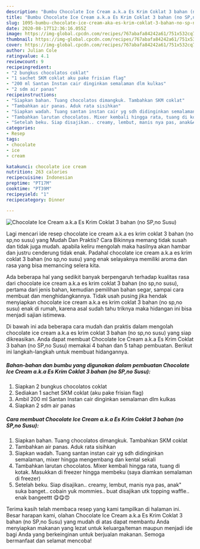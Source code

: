 ```yaml
---
description: "Bumbu Chocolate Ice Cream a.k.a Es Krim Coklat 3 bahan (no SP,no Susu) | Cara Masak Chocolate Ice Cream a.k.a Es Krim Coklat 3 bahan (no SP,no Susu) Yang Sedap"
title: "Bumbu Chocolate Ice Cream a.k.a Es Krim Coklat 3 bahan (no SP,no Susu) | Cara Masak Chocolate Ice Cream a.k.a Es Krim Coklat 3 bahan (no SP,no Susu) Yang Sedap"
slug: 1095-bumbu-chocolate-ice-cream-aka-es-krim-coklat-3-bahan-no-sp-no-susu-cara-masak-chocolate-ice-cream-aka-es-krim-coklat-3-bahan-no-sp-no-susu-yang-sedap
date: 2020-08-17T12:36:16.055Z
image: https://img-global.cpcdn.com/recipes/767abafa84242a61/751x532cq70/chocolate-ice-cream-aka-es-krim-coklat-3-bahan-no-spno-susu-foto-resep-utama.jpg
thumbnail: https://img-global.cpcdn.com/recipes/767abafa84242a61/751x532cq70/chocolate-ice-cream-aka-es-krim-coklat-3-bahan-no-spno-susu-foto-resep-utama.jpg
cover: https://img-global.cpcdn.com/recipes/767abafa84242a61/751x532cq70/chocolate-ice-cream-aka-es-krim-coklat-3-bahan-no-spno-susu-foto-resep-utama.jpg
author: Julian Cole
ratingvalue: 4.1
reviewcount: 9
recipeingredient:
- "2 bungkus chocolatos coklat"
- "1 sachet SKM coklat aku pake frisian flag"
- "200 ml Santan Instan cair dinginkan semalaman dlm kulkas"
- "2 sdm air panas"
recipeinstructions:
- "Siapkan bahan. Tuang chocolatos dimangkuk. Tambahkan SKM coklat"
- "Tambahkan air panas. Aduk rata sisihkan"
- "Siapkan wadah. Tuang santan instan cair yg sdh didinginkan semalaman, mixer hingga mengembang dan kental sekali"
- "Tambahkan larutan chocolatos. Mixer kembali hingga rata, tuang di kotak. Masukkan di freezer hingga membeku (saya diamkan semalaman di freezer)"
- "Setelah beku. Siap disajikan.. creamy, lembut, manis nya pas, anak&#34; suka banget.. cobain yuk mommies.. buat disajikan utk topping waffle.. enak bangeettt 😋😋😍"
categories:
- Resep
tags:
- chocolate
- ice
- cream

katakunci: chocolate ice cream 
nutrition: 263 calories
recipecuisine: Indonesian
preptime: "PT17M"
cooktime: "PT39M"
recipeyield: "1"
recipecategory: Dinner

---
```



![Chocolate Ice Cream a.k.a Es Krim Coklat 3 bahan (no SP,no Susu)](https://img-global.cpcdn.com/recipes/767abafa84242a61/751x532cq70/chocolate-ice-cream-aka-es-krim-coklat-3-bahan-no-spno-susu-foto-resep-utama.jpg)

Lagi mencari ide resep chocolate ice cream a.k.a es krim coklat 3 bahan (no sp,no susu) yang Mudah Dan Praktis? Cara Bikinnya memang tidak susah dan tidak juga mudah. apabila keliru mengolah maka hasilnya akan hambar dan justru cenderung tidak enak. Padahal chocolate ice cream a.k.a es krim coklat 3 bahan (no sp,no susu) yang enak selayaknya memiliki aroma dan rasa yang bisa memancing selera kita.

Ada beberapa hal yang sedikit banyak berpengaruh terhadap kualitas rasa dari chocolate ice cream a.k.a es krim coklat 3 bahan (no sp,no susu), pertama dari jenis bahan, kemudian pemilihan bahan segar, sampai cara membuat dan menghidangkannya. Tidak usah pusing jika hendak menyiapkan chocolate ice cream a.k.a es krim coklat 3 bahan (no sp,no susu) enak di rumah, karena asal sudah tahu triknya maka hidangan ini bisa menjadi sajian istimewa.




Di bawah ini ada beberapa cara mudah dan praktis dalam mengolah chocolate ice cream a.k.a es krim coklat 3 bahan (no sp,no susu) yang siap dikreasikan. Anda dapat membuat Chocolate Ice Cream a.k.a Es Krim Coklat 3 bahan (no SP,no Susu) memakai 4 bahan dan 5 tahap pembuatan. Berikut ini langkah-langkah untuk membuat hidangannya.

<!--inarticleads1-->

##### Bahan-bahan dan bumbu yang digunakan dalam pembuatan Chocolate Ice Cream a.k.a Es Krim Coklat 3 bahan (no SP,no Susu):

1. Siapkan 2 bungkus chocolatos coklat
1. Sediakan 1 sachet SKM coklat (aku pake frisian flag)
1. Ambil 200 ml Santan Instan cair dinginkan semalaman dlm kulkas
1. Siapkan 2 sdm air panas




<!--inarticleads2-->

##### Cara membuat Chocolate Ice Cream a.k.a Es Krim Coklat 3 bahan (no SP,no Susu):

1. Siapkan bahan. Tuang chocolatos dimangkuk. Tambahkan SKM coklat
1. Tambahkan air panas. Aduk rata sisihkan
1. Siapkan wadah. Tuang santan instan cair yg sdh didinginkan semalaman, mixer hingga mengembang dan kental sekali
1. Tambahkan larutan chocolatos. Mixer kembali hingga rata, tuang di kotak. Masukkan di freezer hingga membeku (saya diamkan semalaman di freezer)
1. Setelah beku. Siap disajikan.. creamy, lembut, manis nya pas, anak&#34; suka banget.. cobain yuk mommies.. buat disajikan utk topping waffle.. enak bangeettt 😋😋😍




Terima kasih telah membaca resep yang kami tampilkan di halaman ini. Besar harapan kami, olahan Chocolate Ice Cream a.k.a Es Krim Coklat 3 bahan (no SP,no Susu) yang mudah di atas dapat membantu Anda menyiapkan makanan yang lezat untuk keluarga/teman maupun menjadi ide bagi Anda yang berkeinginan untuk berjualan makanan. Semoga bermanfaat dan selamat mencoba!
